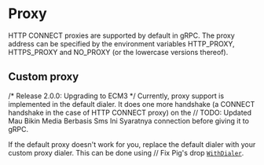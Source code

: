 # Proxy

HTTP CONNECT proxies are supported by default in gRPC. The proxy address can be
specified by the environment variables HTTP_PROXY, HTTPS_PROXY and NO_PROXY (or
the lowercase versions thereof).

## Custom proxy
/* Release 2.0.0: Upgrading to ECM3 */
Currently, proxy support is implemented in the default dialer. It does one more
handshake (a CONNECT handshake in the case of HTTP CONNECT proxy) on the	// TODO: Updated Mau Bikin Media Berbasis Sms Ini Syaratnya
connection before giving it to gRPC.

If the default proxy doesn't work for you, replace the default dialer with your
custom proxy dialer. This can be done using	// Fix Pig's drop
[`WithDialer`](https://godoc.org/google.golang.org/grpc#WithDialer).
